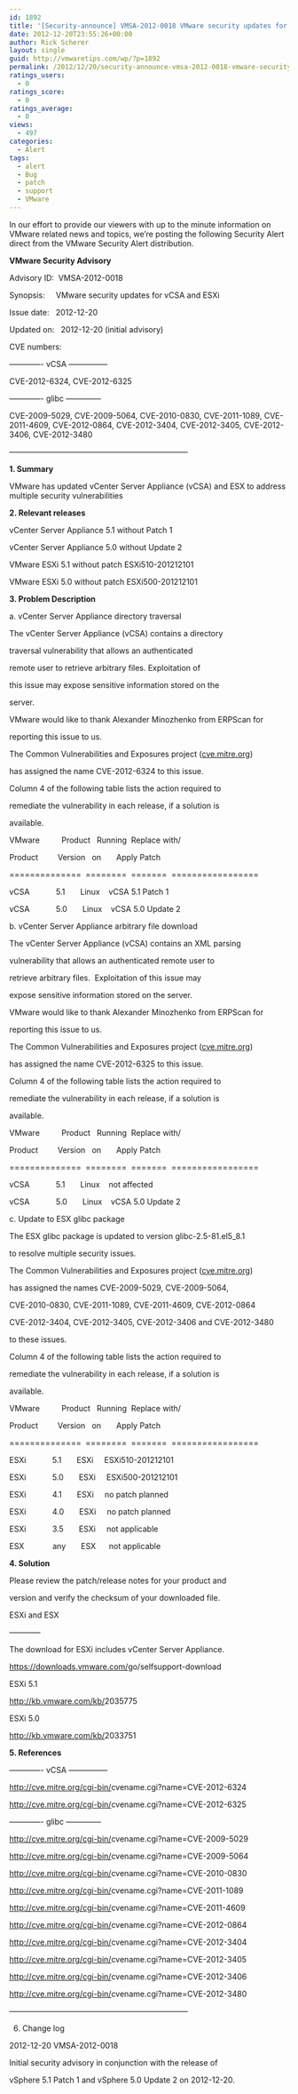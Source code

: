 ```yaml
---
id: 1892
title: '[Security-announce] VMSA-2012-0018 VMware security updates for vCSA and ESXi'
date: 2012-12-20T23:55:26+00:00
author: Rick Scherer
layout: single
guid: http://vmwaretips.com/wp/?p=1892
permalink: /2012/12/20/security-announce-vmsa-2012-0018-vmware-security-updates-for-vcsa-and-esxi/
ratings_users:
  - 0
ratings_score:
  - 0
ratings_average:
  - 0
views:
  - 497
categories:
  - Alert
tags:
  - alert
  - Bug
  - patch
  - support
  - VMware
---
```

In our effort to provide our viewers with up to the minute information on VMware related news and topics, we’re posting the following Security Alert direct from the VMware Security Alert distribution.

<!--more-->

**VMware Security Advisory**

Advisory ID:  VMSA-2012-0018
  
Synopsis:     VMware security updates for vCSA and ESXi
  
Issue date:   2012-12-20
  
Updated on:   2012-12-20 (initial advisory)
  
CVE numbers:
  
&#8212;&#8212;&#8212;&#8212;- vCSA &#8212;&#8212;&#8212;&#8212;&#8212;
  
CVE-2012-6324, CVE-2012-6325

&#8212;&#8212;&#8212;&#8212;- glibc &#8212;&#8212;&#8212;&#8212;&#8211;
  
CVE-2009-5029, CVE-2009-5064, CVE-2010-0830, CVE-2011-1089, CVE-2011-4609, CVE-2012-0864, CVE-2012-3404, CVE-2012-3405, CVE-2012-3406, CVE-2012-3480

&#8212;&#8212;&#8212;&#8212;&#8212;&#8212;&#8212;&#8212;&#8212;&#8212;&#8211;<wbr>&#8212;&#8212;&#8212;&#8212;&#8212;&#8212;&#8212;&#8212;&#8212;&#8212;<wbr>&#8212;&#8212;&#8211;

**1. Summary**

VMware has updated vCenter Server Appliance (vCSA) and ESX to address multiple security vulnerabilities

**2. Relevant releases**

vCenter Server Appliance 5.1 without Patch 1
  
vCenter Server Appliance 5.0 without Update 2

VMware ESXi 5.1 without patch ESXi510-201212101
  
VMware ESXi 5.0 without patch ESXi500-201212101

**3. Problem Description**

a. vCenter Server Appliance directory traversal

The vCenter Server Appliance (vCSA) contains a directory
  
traversal vulnerability that allows an authenticated
  
remote user to retrieve arbitrary files. Exploitation of
  
this issue may expose sensitive information stored on the
  
server.

VMware would like to thank Alexander Minozhenko from ERPScan for
  
reporting this issue to us.

The Common Vulnerabilities and Exposures project (<a href="http://cve.mitre.org/" target="_blank">cve.mitre.org</a>)
  
has assigned the name CVE-2012-6324 to this issue.

Column 4 of the following table lists the action required to
  
remediate the vulnerability in each release, if a solution is
  
available.

VMware          Product   Running  Replace with/
  
Product         Version   on       Apply Patch
  
==============  ========  =======  =================
  
vCSA            5.1       Linux    vCSA 5.1 Patch 1
  
vCSA            5.0       Linux    vCSA 5.0 Update 2

b. vCenter Server Appliance arbitrary file download

The vCenter Server Appliance (vCSA) contains an XML parsing
  
vulnerability that allows an authenticated remote user to
  
retrieve arbitrary files.  Exploitation of this issue may
  
expose sensitive information stored on the server.

VMware would like to thank Alexander Minozhenko from ERPScan for
  
reporting this issue to us.

The Common Vulnerabilities and Exposures project (<a href="http://cve.mitre.org/" target="_blank">cve.mitre.org</a>)
  
has assigned the name CVE-2012-6325 to this issue.

Column 4 of the following table lists the action required to
  
remediate the vulnerability in each release, if a solution is
  
available.

VMware          Product   Running  Replace with/
  
Product         Version   on       Apply Patch
  
==============  ========  =======  =================
  
vCSA            5.1       Linux    not affected
  
vCSA            5.0       Linux    vCSA 5.0 Update 2

c. Update to ESX glibc package

The ESX glibc package is updated to version glibc-2.5-81.el5_8.1
  
to resolve multiple security issues.

The Common Vulnerabilities and Exposures project (<a href="http://cve.mitre.org/" target="_blank">cve.mitre.org</a>)
  
has assigned the names CVE-2009-5029, CVE-2009-5064,
  
CVE-2010-0830, CVE-2011-1089, CVE-2011-4609, CVE-2012-0864
  
CVE-2012-3404, CVE-2012-3405, CVE-2012-3406 and CVE-2012-3480
  
to these issues.

Column 4 of the following table lists the action required to
  
remediate the vulnerability in each release, if a solution is
  
available.

VMware          Product   Running  Replace with/
  
Product         Version   on       Apply Patch
  
==============  ========  =======  =================
  
ESXi            5.1       ESXi     ESXi510-201212101
  
ESXi            5.0       ESXi     ESXi500-201212101
  
ESXi            4.1       ESXi     no patch planned
  
ESXi            4.0       ESXi     no patch planned
  
ESXi            3.5       ESXi     not applicable

ESX             any       ESX      not applicable

**4. Solution**

Please review the patch/release notes for your product and
  
version and verify the checksum of your downloaded file.

ESXi and ESX
  
&#8212;&#8212;&#8212;&#8212;
  
The download for ESXi includes vCenter Server Appliance.

<a href="https://downloads.vmware.com/go/selfsupport-download" target="_blank">https://downloads.vmware.com/<wbr>go/selfsupport-download</wbr></a>

ESXi 5.1
  
<a href="http://kb.vmware.com/kb/2035775" target="_blank">http://kb.vmware.com/kb/<wbr>2035775</wbr></a>

ESXi 5.0
  
<a href="http://kb.vmware.com/kb/2033751" target="_blank">http://kb.vmware.com/kb/<wbr>2033751</wbr></a>

**5. References**

&#8212;&#8212;&#8212;&#8212;- vCSA &#8212;&#8212;&#8212;&#8212;&#8212;
  
<a href="http://cve.mitre.org/cgi-bin/cvename.cgi?name=CVE-2012-6324" target="_blank">http://cve.mitre.org/cgi-bin/<wbr>cvename.cgi?name=CVE-2012-6324</wbr></a>
  
<a href="http://cve.mitre.org/cgi-bin/cvename.cgi?name=CVE-2012-6325" target="_blank">http://cve.mitre.org/cgi-bin/<wbr>cvename.cgi?name=CVE-2012-6325</wbr></a>
  
&#8212;&#8212;&#8212;&#8212;- glibc &#8212;&#8212;&#8212;&#8212;&#8211;
  
<a href="http://cve.mitre.org/cgi-bin/cvename.cgi?name=CVE-2009-5029" target="_blank">http://cve.mitre.org/cgi-bin/<wbr>cvename.cgi?name=CVE-2009-5029</wbr></a>
  
<a href="http://cve.mitre.org/cgi-bin/cvename.cgi?name=CVE-2009-5064" target="_blank">http://cve.mitre.org/cgi-bin/<wbr>cvename.cgi?name=CVE-2009-5064</wbr></a>
  
<a href="http://cve.mitre.org/cgi-bin/cvename.cgi?name=CVE-2010-0830" target="_blank">http://cve.mitre.org/cgi-bin/<wbr>cvename.cgi?name=CVE-2010-0830</wbr></a>
  
<a href="http://cve.mitre.org/cgi-bin/cvename.cgi?name=CVE-2011-1089" target="_blank">http://cve.mitre.org/cgi-bin/<wbr>cvename.cgi?name=CVE-2011-1089</wbr></a>
  
<a href="http://cve.mitre.org/cgi-bin/cvename.cgi?name=CVE-2011-4609" target="_blank">http://cve.mitre.org/cgi-bin/<wbr>cvename.cgi?name=CVE-2011-4609</wbr></a>
  
<a href="http://cve.mitre.org/cgi-bin/cvename.cgi?name=CVE-2012-0864" target="_blank">http://cve.mitre.org/cgi-bin/<wbr>cvename.cgi?name=CVE-2012-0864</wbr></a>
  
<a href="http://cve.mitre.org/cgi-bin/cvename.cgi?name=CVE-2012-3404" target="_blank">http://cve.mitre.org/cgi-bin/<wbr>cvename.cgi?name=CVE-2012-3404</wbr></a>
  
<a href="http://cve.mitre.org/cgi-bin/cvename.cgi?name=CVE-2012-3405" target="_blank">http://cve.mitre.org/cgi-bin/<wbr>cvename.cgi?name=CVE-2012-3405</wbr></a>
  
<a href="http://cve.mitre.org/cgi-bin/cvename.cgi?name=CVE-2012-3406" target="_blank">http://cve.mitre.org/cgi-bin/<wbr>cvename.cgi?name=CVE-2012-3406</wbr></a>
  
<a href="http://cve.mitre.org/cgi-bin/cvename.cgi?name=CVE-2012-3480" target="_blank">http://cve.mitre.org/cgi-bin/<wbr>cvename.cgi?name=CVE-2012-3480</wbr></a>

&#8212;&#8212;&#8212;&#8212;&#8212;&#8212;&#8212;&#8212;&#8212;&#8212;&#8211;<wbr>&#8212;&#8212;&#8212;&#8212;&#8212;&#8212;&#8212;&#8212;&#8212;&#8212;<wbr>&#8212;&#8212;&#8211;

6. Change log

2012-12-20 VMSA-2012-0018
  
Initial security advisory in conjunction with the release of
  
vSphere 5.1 Patch 1 and vSphere 5.0 Update 2 on 2012-12-20.
  
</wbr></wbr></wbr></wbr>
